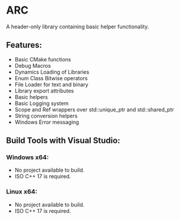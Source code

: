 # ARC
A header-only library containing basic helper functionality.

## Features:
- Basic CMake functions
- Debug Macros
- Dynamics Loading of Libraries
- Enum Class Bitwise operators
- File Loader for text and binary
- Library export attributes
- Basic helpers
- Basic Logging system
- Scope and Ref wrappers over std::unique_ptr and std::shared_ptr
- String conversion helpers
- Windows Error messaging

## Build Tools with Visual Studio:
### Windows x64:
- No project available to build.
- ISO C++ 17 is required.

### Linux x64:
- No project available to build.
- ISO C++ 17 is required.

